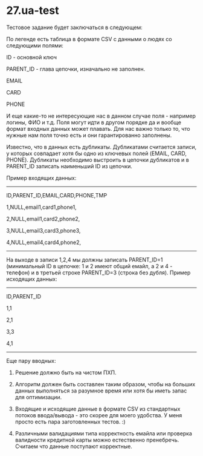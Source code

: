 # 27.ua-test
Тестовое задание будет заключаться в следующем:

 

По легенде есть таблица в формате CSV с данными о людях со следующими полями:

ID - основной ключ

PARENT_ID - глава цепочки, изначально не заполнен.

EMAIL

CARD

PHONE

И еще какие-то не интересующие нас в данном случае поля - например логины, ФИО и т.д. Поля могут идти в другом порядке да и вообще формат входных данных может плавать. Для нас важно только то, что нужные нам поля точно есть и они гарантированно заполнены.

 

Известно, что в данных есть дубликаты. Дубликатами считается записи, у которых совпадает хотя бы одно из ключевых полей (EMAIL, CARD, PHONE). Дубликаты необходимо выстроить в цепочки дубликатов и в PARENT_ID записать наименьший ID из цепочки.

 

Пример входящих данных:

---

ID,PARENT_ID,EMAIL,CARD,PHONE,TMP

1,NULL,email1,card1,phone1,

2,NULL,email1,card2,phone2,

3,NULL,email3,card3,phone3,

4,NULL,email4,card4,phone2,

---

 

На выходе в записи 1,2,4 мы должны записать PARENT_ID=1 (минимальный ID в цепочке: 1 и 2 имеют общий емайл, а 2 и 4 - телефон) и в третьей строке PARENT_ID=3 (строка без дубля). Пример исходящих данных:

---

ID,PARENT_ID

1,1

2,1

3,3

4,1

---

 

Еще пару вводных:

1) Решение должно быть на чистом ПХП.

2) Алгоритм должен быть составлен таким образом, чтобы на больших данных выполняться за разумное время или хотя бы иметь запас для оптимизации.

3) Входящие и исходящие данные в формате CSV из стандартных потоков ввода/вывода - это скорее для моего удобства. У меня просто есть пара заготовленных тестов. :)

4) Различными валидациями типа корректность емайла или проверка валидности кредитной карты можно естественно пренебречь. Считаем что данные поступают корректные.

